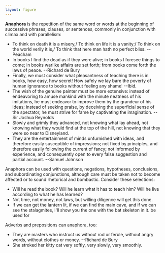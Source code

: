 ```yaml
---
layout: figure
---
```


**Anaphora** is the repetition of the same word or words at the beginning of successive phrases, clauses, or sentences, commonly in conjunction with climax and with parallelism:
 - To think on death it is a misery,/ To think on life it is a vanity;/ To think on the world verily it is,/ To think that here man hath no perfect bliss. --Peacham
 - In books I find the dead as if they were alive; in books I foresee things to come; in books warlike affairs are set forth; from books come forth the laws of peace. --Richard de Bury
 - Finally, we must consider what pleasantness of teaching there is in books, how easy, how secret! How safely we lay bare the poverty of human ignorance to books without feeling any shame! --Ibid.
 - The wish of the genuine painter must be more extensive: instead of endeavoring to amuse mankind with the minute neatness of his imitations, he must endeavor to improve them by the grandeur of his ideas; instead of seeking praise, by deceiving the superficial sense of the spectator, he must strive for fame by captivating the imagination. --Sir Joshua Reynolds
 - Slowly and grimly they advanced, not knowing what lay ahead, not knowing what they would find at the top of the hill, not knowing that they were so near to Disneyland.
 - They are the entertainment of minds unfurnished with ideas, and therefore easily susceptible of impressions; not fixed by principles, and therefore easily following the current of fancy; not informed by experience, and consequently open to every false suggestion and partial account. --Samuel Johnson

Anaphora can be used with questions, negations, hypotheses, conclusions, and subordinating conjunctions, although care must be taken not to become affected or to sound rhetorical and bombastic. Consider these selections:
 - Will he read the book? Will he learn what it has to teach him? Will he live according to what he has learned?
 - Not time, not money, not laws, but willing diligence will get this done.
 - If we can get the lantern lit, if we can find the main cave, and if we can see the stalagmites, I'll show you the one with the bat skeleton in it. be used for

Adverbs and prepositions can anaphora, too:
 - They are masters who instruct us without rod or ferule, without angry words, without clothes or money. --Richard de Bury
 - She stroked her kitty cat very softly, very slowly, very smoothly.
